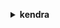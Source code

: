 **<details ><summary style="color:none;">kendra</summary><blockquote>**

- **<details><summary style="color:none;"><b><u>batch-delete-document</b></u></summary><blockquote>**

  * **<p style="color:none;">--index-id</p>**
  * **<p style="color:none;">--document-id-list</p>**
  * **<p style="color:none;">--data-source-sync-job-metric-target</p>**
  * **<p style="color:none;">--cli-input-json</p>**
  * **<p style="color:none;">--cli-input-yaml</p>**
  * **<p style="color:none;">--generate-cli-skeleton</p>**

  </br>

  <p style="color:red;">Description</p>

  </br>

  ## **Examples**

  ```bash

  ```
  ```json

  ```

  </br>

- **<details><summary style="color:none;"><b><u>batch-get-document-status</b></u></summary><blockquote>**

  * **<p style="color:none;">--index-id</p>**
  * **<p style="color:none;">--document-info-list</p>**
  * **<p style="color:none;">--cli-input-json</p>**
  * **<p style="color:none;">--cli-input-yaml</p>**
  * **<p style="color:none;">--generate-cli-skeleton</p>**

  </br>

  <p style="color:red;">Description</p>

  </br>

  ## **Examples**

  ```bash

  ```
  ```json

  ```

  </br>

- **<details><summary style="color:none;"><b><u>batch-put-document</b></u></summary><blockquote>**

  * **<p style="color:none;">--index-id</p>**
  * **<p style="color:none;">--role-arn</p>**
  * **<p style="color:none;">--documents</p>**
  * **<p style="color:none;">--cli-input-json</p>**
  * **<p style="color:none;">--cli-input-yaml</p>**
  * **<p style="color:none;">--generate-cli-skeleton</p>**

  </br>

  <p style="color:red;">Description</p>

  </br>

  ## **Examples**

  ```bash

  ```
  ```json

  ```

  </br>

- **<details><summary style="color:none;"><b><u>clear-query-suggestions</b></u></summary><blockquote>**

  * **<p style="color:none;">--index-id</p>**
  * **<p style="color:none;">--cli-input-json</p>**
  * **<p style="color:none;">--cli-input-yaml</p>**
  * **<p style="color:none;">--generate-cli-skeleton</p>**

  </br>

  <p style="color:red;">Description</p>

  </br>

  ## **Examples**

  ```bash

  ```
  ```json

  ```

  </br>

- **<details><summary style="color:none;"><b><u>create-data-source</b></u></summary><blockquote>**

  * **<p style="color:none;">--name</p>**
  * **<p style="color:none;">--index-id</p>**
  * **<p style="color:none;">--type</p>**
  * **<p style="color:none;">--configuration</p>**
  * **<p style="color:none;">--description</p>**
  * **<p style="color:none;">--schedule</p>**
  * **<p style="color:none;">--role-arn</p>**
  * **<p style="color:none;">--tags</p>**
  * **<p style="color:none;">--client-token</p>**
  * **<p style="color:none;">--cli-input-json</p>**
  * **<p style="color:none;">--cli-input-yaml</p>**
  * **<p style="color:none;">--generate-cli-skeleton</p>**

  </br>

  <p style="color:red;">Description</p>

  </br>

  ## **Examples**

  ```bash

  ```
  ```json

  ```

  </br>

- **<details><summary style="color:none;"><b><u>create-faq</b></u></summary><blockquote>**

  * **<p style="color:none;">--index-id</p>**
  * **<p style="color:none;">--name</p>**
  * **<p style="color:none;">--description</p>**
  * **<p style="color:none;">--s3-path</p>**
  * **<p style="color:none;">--role-arn</p>**
  * **<p style="color:none;">--tags</p>**
  * **<p style="color:none;">--file-format</p>**
  * **<p style="color:none;">--client-token</p>**
  * **<p style="color:none;">--cli-input-json</p>**
  * **<p style="color:none;">--cli-input-yaml</p>**
  * **<p style="color:none;">--generate-cli-skeleton</p>**

  </br>

  <p style="color:red;">Description</p>

  </br>

  ## **Examples**

  ```bash

  ```
  ```json

  ```

  </br>

- **<details><summary style="color:none;"><b><u>create-index</b></u></summary><blockquote>**

  * **<p style="color:none;">--name</p>**
  * **<p style="color:none;">--edition</p>**
  * **<p style="color:none;">--role-arn</p>**
  * **<p style="color:none;">--server-side-encryption-configuration</p>**
  * **<p style="color:none;">--description</p>**
  * **<p style="color:none;">--client-token</p>**
  * **<p style="color:none;">--tags</p>**
  * **<p style="color:none;">--user-token-configurations</p>**
  * **<p style="color:none;">--user-context-policy</p>**
  * **<p style="color:none;">--cli-input-json</p>**
  * **<p style="color:none;">--cli-input-yaml</p>**
  * **<p style="color:none;">--generate-cli-skeleton</p>**

  </br>

  <p style="color:red;">Description</p>

  </br>

  ## **Examples**

  ```bash

  ```
  ```json

  ```

  </br>

- **<details><summary style="color:none;"><b><u>create-query-suggestions-block-list</b></u></summary><blockquote>**

  * **<p style="color:none;">--index-id</p>**
  * **<p style="color:none;">--name</p>**
  * **<p style="color:none;">--description</p>**
  * **<p style="color:none;">--source-s3-path</p>**
  * **<p style="color:none;">--client-token</p>**
  * **<p style="color:none;">--role-arn</p>**
  * **<p style="color:none;">--tags</p>**
  * **<p style="color:none;">--cli-input-json</p>**
  * **<p style="color:none;">--cli-input-yaml</p>**
  * **<p style="color:none;">--generate-cli-skeleton</p>**

  </br>

  <p style="color:red;">Description</p>

  </br>

  ## **Examples**

  ```bash

  ```
  ```json

  ```

  </br>

- **<details><summary style="color:none;"><b><u>create-thesaurus</b></u></summary><blockquote>**

  * **<p style="color:none;">--index-id</p>**
  * **<p style="color:none;">--name</p>**
  * **<p style="color:none;">--description</p>**
  * **<p style="color:none;">--role-arn</p>**
  * **<p style="color:none;">--tags</p>**
  * **<p style="color:none;">--source-s3-path</p>**
  * **<p style="color:none;">--client-token</p>**
  * **<p style="color:none;">--cli-input-json</p>**
  * **<p style="color:none;">--cli-input-yaml</p>**
  * **<p style="color:none;">--generate-cli-skeleton</p>**

  </br>

  <p style="color:red;">Description</p>

  </br>

  ## **Examples**

  ```bash

  ```
  ```json

  ```

  </br>

- **<details><summary style="color:none;"><b><u>delete-data-source</b></u></summary><blockquote>**

  * **<p style="color:none;">--id</p>**
  * **<p style="color:none;">--index-id</p>**
  * **<p style="color:none;">--cli-input-json</p>**
  * **<p style="color:none;">--cli-input-yaml</p>**
  * **<p style="color:none;">--generate-cli-skeleton</p>**

  </br>

  <p style="color:red;">Description</p>

  </br>

  ## **Examples**

  ```bash

  ```
  ```json

  ```

  </br>

- **<details><summary style="color:none;"><b><u>delete-faq</b></u></summary><blockquote>**

  * **<p style="color:none;">--id</p>**
  * **<p style="color:none;">--index-id</p>**
  * **<p style="color:none;">--cli-input-json</p>**
  * **<p style="color:none;">--cli-input-yaml</p>**
  * **<p style="color:none;">--generate-cli-skeleton</p>**

  </br>

  <p style="color:red;">Description</p>

  </br>

  ## **Examples**

  ```bash

  ```
  ```json

  ```

  </br>

- **<details><summary style="color:none;"><b><u>delete-index</b></u></summary><blockquote>**

  * **<p style="color:none;">--id</p>**
  * **<p style="color:none;">--cli-input-json</p>**
  * **<p style="color:none;">--cli-input-yaml</p>**
  * **<p style="color:none;">--generate-cli-skeleton</p>**

  </br>

  <p style="color:red;">Description</p>

  </br>

  ## **Examples**

  ```bash

  ```
  ```json

  ```

  </br>

- **<details><summary style="color:none;"><b><u>delete-principal-mapping</b></u></summary><blockquote>**

  * **<p style="color:none;">--index-id</p>**
  * **<p style="color:none;">--data-source-id</p>**
  * **<p style="color:none;">--group-id</p>**
  * **<p style="color:none;">--ordering-id</p>**
  * **<p style="color:none;">--cli-input-json</p>**
  * **<p style="color:none;">--cli-input-yaml</p>**
  * **<p style="color:none;">--generate-cli-skeleton</p>**

  </br>

  <p style="color:red;">Description</p>

  </br>

  ## **Examples**

  ```bash

  ```
  ```json

  ```

  </br>

- **<details><summary style="color:none;"><b><u>delete-query-suggestions-block-list</b></u></summary><blockquote>**

  * **<p style="color:none;">--index-id</p>**
  * **<p style="color:none;">--id</p>**
  * **<p style="color:none;">--cli-input-json</p>**
  * **<p style="color:none;">--cli-input-yaml</p>**
  * **<p style="color:none;">--generate-cli-skeleton</p>**

  </br>

  <p style="color:red;">Description</p>

  </br>

  ## **Examples**

  ```bash

  ```
  ```json

  ```

  </br>

- **<details><summary style="color:none;"><b><u>delete-thesaurus</b></u></summary><blockquote>**

  * **<p style="color:none;">--id</p>**
  * **<p style="color:none;">--index-id</p>**
  * **<p style="color:none;">--cli-input-json</p>**
  * **<p style="color:none;">--cli-input-yaml</p>**
  * **<p style="color:none;">--generate-cli-skeleton</p>**

  </br>

  <p style="color:red;">Description</p>

  </br>

  ## **Examples**

  ```bash

  ```
  ```json

  ```

  </br>

- **<details><summary style="color:none;"><b><u>describe-data-source</b></u></summary><blockquote>**

  * **<p style="color:none;">--id</p>**
  * **<p style="color:none;">--index-id</p>**
  * **<p style="color:none;">--cli-input-json</p>**
  * **<p style="color:none;">--cli-input-yaml</p>**
  * **<p style="color:none;">--generate-cli-skeleton</p>**

  </br>

  <p style="color:red;">Description</p>

  </br>

  ## **Examples**

  ```bash

  ```
  ```json

  ```

  </br>

- **<details><summary style="color:none;"><b><u>describe-faq</b></u></summary><blockquote>**

  * **<p style="color:none;">--id</p>**
  * **<p style="color:none;">--index-id</p>**
  * **<p style="color:none;">--cli-input-json</p>**
  * **<p style="color:none;">--cli-input-yaml</p>**
  * **<p style="color:none;">--generate-cli-skeleton</p>**

  </br>

  <p style="color:red;">Description</p>

  </br>

  ## **Examples**

  ```bash

  ```
  ```json

  ```

  </br>

- **<details><summary style="color:none;"><b><u>describe-index</b></u></summary><blockquote>**

  * **<p style="color:none;">--id</p>**
  * **<p style="color:none;">--cli-input-json</p>**
  * **<p style="color:none;">--cli-input-yaml</p>**
  * **<p style="color:none;">--generate-cli-skeleton</p>**

  </br>

  <p style="color:red;">Description</p>

  </br>

  ## **Examples**

  ```bash

  ```
  ```json

  ```

  </br>

- **<details><summary style="color:none;"><b><u>describe-principal-mapping</b></u></summary><blockquote>**

  * **<p style="color:none;">--index-id</p>**
  * **<p style="color:none;">--data-source-id</p>**
  * **<p style="color:none;">--group-id</p>**
  * **<p style="color:none;">--cli-input-json</p>**
  * **<p style="color:none;">--cli-input-yaml</p>**
  * **<p style="color:none;">--generate-cli-skeleton</p>**

  </br>

  <p style="color:red;">Description</p>

  </br>

  ## **Examples**

  ```bash

  ```
  ```json

  ```

  </br>

- **<details><summary style="color:none;"><b><u>describe-query-suggestions-block-list</b></u></summary><blockquote>**

  * **<p style="color:none;">--index-id</p>**
  * **<p style="color:none;">--id</p>**
  * **<p style="color:none;">--cli-input-json</p>**
  * **<p style="color:none;">--cli-input-yaml</p>**
  * **<p style="color:none;">--generate-cli-skeleton</p>**

  </br>

  <p style="color:red;">Description</p>

  </br>

  ## **Examples**

  ```bash

  ```
  ```json

  ```

  </br>

- **<details><summary style="color:none;"><b><u>describe-query-suggestions-config</b></u></summary><blockquote>**

  * **<p style="color:none;">--index-id</p>**
  * **<p style="color:none;">--cli-input-json</p>**
  * **<p style="color:none;">--cli-input-yaml</p>**
  * **<p style="color:none;">--generate-cli-skeleton</p>**

  </br>

  <p style="color:red;">Description</p>

  </br>

  ## **Examples**

  ```bash

  ```
  ```json

  ```

  </br>

- **<details><summary style="color:none;"><b><u>describe-thesaurus</b></u></summary><blockquote>**

  * **<p style="color:none;">--id</p>**
  * **<p style="color:none;">--index-id</p>**
  * **<p style="color:none;">--cli-input-json</p>**
  * **<p style="color:none;">--cli-input-yaml</p>**
  * **<p style="color:none;">--generate-cli-skeleton</p>**

  </br>

  <p style="color:red;">Description</p>

  </br>

  ## **Examples**

  ```bash

  ```
  ```json

  ```

  </br>

- **<details><summary style="color:none;"><b><u>get-query-suggestions</b></u></summary><blockquote>**

  * **<p style="color:none;">--index-id</p>**
  * **<p style="color:none;">--query-text</p>**
  * **<p style="color:none;">--max-suggestions-count</p>**
  * **<p style="color:none;">--cli-input-json</p>**
  * **<p style="color:none;">--cli-input-yaml</p>**
  * **<p style="color:none;">--generate-cli-skeleton</p>**

  </br>

  <p style="color:red;">Description</p>

  </br>

  ## **Examples**

  ```bash

  ```
  ```json

  ```

  </br>

- **<details><summary style="color:none;"><b><u>help</b></u></summary><blockquote>**

  * **<p style="color:none;"></p>**

  </br>

  <p style="color:red;">Description</p>

  </br>

  ## **Examples**

  ```bash

  ```
  ```json

  ```

  </br>

- **<details><summary style="color:none;"><b><u>list-data-sources</b></u></summary><blockquote>**

  * **<p style="color:none;">--index-id</p>**
  * **<p style="color:none;">--next-token</p>**
  * **<p style="color:none;">--max-results</p>**
  * **<p style="color:none;">--cli-input-json</p>**
  * **<p style="color:none;">--cli-input-yaml</p>**
  * **<p style="color:none;">--generate-cli-skeleton</p>**

  </br>

  <p style="color:red;">Description</p>

  </br>

  ## **Examples**

  ```bash

  ```
  ```json

  ```

  </br>

- **<details><summary style="color:none;"><b><u>list-data-source-sync-jobs</b></u></summary><blockquote>**

  * **<p style="color:none;">--id</p>**
  * **<p style="color:none;">--index-id</p>**
  * **<p style="color:none;">--next-token</p>**
  * **<p style="color:none;">--max-results</p>**
  * **<p style="color:none;">--start-time-filter</p>**
  * **<p style="color:none;">--status-filter</p>**
  * **<p style="color:none;">--cli-input-json</p>**
  * **<p style="color:none;">--cli-input-yaml</p>**
  * **<p style="color:none;">--generate-cli-skeleton</p>**

  </br>

  <p style="color:red;">Description</p>

  </br>

  ## **Examples**

  ```bash

  ```
  ```json

  ```

  </br>

- **<details><summary style="color:none;"><b><u>list-faqs</b></u></summary><blockquote>**

  * **<p style="color:none;">--index-id</p>**
  * **<p style="color:none;">--next-token</p>**
  * **<p style="color:none;">--max-results</p>**
  * **<p style="color:none;">--cli-input-json</p>**
  * **<p style="color:none;">--cli-input-yaml</p>**
  * **<p style="color:none;">--generate-cli-skeleton</p>**

  </br>

  <p style="color:red;">Description</p>

  </br>

  ## **Examples**

  ```bash

  ```
  ```json

  ```

  </br>

- **<details><summary style="color:none;"><b><u>list-groups-older-than-ordering-id</b></u></summary><blockquote>**

  * **<p style="color:none;">--index-id</p>**
  * **<p style="color:none;">--data-source-id</p>**
  * **<p style="color:none;">--ordering-id</p>**
  * **<p style="color:none;">--next-token</p>**
  * **<p style="color:none;">--max-results</p>**
  * **<p style="color:none;">--cli-input-json</p>**
  * **<p style="color:none;">--cli-input-yaml</p>**
  * **<p style="color:none;">--generate-cli-skeleton</p>**

  </br>

  <p style="color:red;">Description</p>

  </br>

  ## **Examples**

  ```bash

  ```
  ```json

  ```

  </br>

- **<details><summary style="color:none;"><b><u>list-indices</b></u></summary><blockquote>**

  * **<p style="color:none;">--next-token</p>**
  * **<p style="color:none;">--max-results</p>**
  * **<p style="color:none;">--cli-input-json</p>**
  * **<p style="color:none;">--cli-input-yaml</p>**
  * **<p style="color:none;">--generate-cli-skeleton</p>**

  </br>

  <p style="color:red;">Description</p>

  </br>

  ## **Examples**

  ```bash

  ```
  ```json

  ```

  </br>

- **<details><summary style="color:none;"><b><u>list-query-suggestions-block-lists</b></u></summary><blockquote>**

  * **<p style="color:none;">--index-id</p>**
  * **<p style="color:none;">--next-token</p>**
  * **<p style="color:none;">--max-results</p>**
  * **<p style="color:none;">--cli-input-json</p>**
  * **<p style="color:none;">--cli-input-yaml</p>**
  * **<p style="color:none;">--generate-cli-skeleton</p>**

  </br>

  <p style="color:red;">Description</p>

  </br>

  ## **Examples**

  ```bash

  ```
  ```json

  ```

  </br>

- **<details><summary style="color:none;"><b><u>list-tags-for-resource</b></u></summary><blockquote>**

  * **<p style="color:none;">--resource-arn</p>**
  * **<p style="color:none;">--cli-input-json</p>**
  * **<p style="color:none;">--cli-input-yaml</p>**
  * **<p style="color:none;">--generate-cli-skeleton</p>**

  </br>

  <p style="color:red;">Description</p>

  </br>

  ## **Examples**

  ```bash

  ```
  ```json

  ```

  </br>

- **<details><summary style="color:none;"><b><u>list-thesauri</b></u></summary><blockquote>**

  * **<p style="color:none;">--index-id</p>**
  * **<p style="color:none;">--next-token</p>**
  * **<p style="color:none;">--max-results</p>**
  * **<p style="color:none;">--cli-input-json</p>**
  * **<p style="color:none;">--cli-input-yaml</p>**
  * **<p style="color:none;">--generate-cli-skeleton</p>**

  </br>

  <p style="color:red;">Description</p>

  </br>

  ## **Examples**

  ```bash

  ```
  ```json

  ```

  </br>

- **<details><summary style="color:none;"><b><u>put-principal-mapping</b></u></summary><blockquote>**

  * **<p style="color:none;">--index-id</p>**
  * **<p style="color:none;">--data-source-id</p>**
  * **<p style="color:none;">--group-id</p>**
  * **<p style="color:none;">--group-members</p>**
  * **<p style="color:none;">--ordering-id</p>**
  * **<p style="color:none;">--role-arn</p>**
  * **<p style="color:none;">--cli-input-json</p>**
  * **<p style="color:none;">--cli-input-yaml</p>**
  * **<p style="color:none;">--generate-cli-skeleton</p>**

  </br>

  <p style="color:red;">Description</p>

  </br>

  ## **Examples**

  ```bash

  ```
  ```json

  ```

  </br>

- **<details><summary style="color:none;"><b><u>query</b></u></summary><blockquote>**

  * **<p style="color:none;">--index-id</p>**
  * **<p style="color:none;">--query-text</p>**
  * **<p style="color:none;">--attribute-filter</p>**
  * **<p style="color:none;">--facets</p>**
  * **<p style="color:none;">--requested-document-attributes</p>**
  * **<p style="color:none;">--query-result-type-filter</p>**
  * **<p style="color:none;">--document-relevance-override-configurations</p>**
  * **<p style="color:none;">--page-number</p>**
  * **<p style="color:none;">--page-size</p>**
  * **<p style="color:none;">--sorting-configuration</p>**
  * **<p style="color:none;">--user-context</p>**
  * **<p style="color:none;">--visitor-id</p>**
  * **<p style="color:none;">--cli-input-json</p>**
  * **<p style="color:none;">--cli-input-yaml</p>**
  * **<p style="color:none;">--generate-cli-skeleton</p>**

  </br>

  <p style="color:red;">Description</p>

  </br>

  ## **Examples**

  ```bash

  ```
  ```json

  ```

  </br>

- **<details><summary style="color:none;"><b><u>start-data-source-sync-job</b></u></summary><blockquote>**

  * **<p style="color:none;">--id</p>**
  * **<p style="color:none;">--index-id</p>**
  * **<p style="color:none;">--cli-input-json</p>**
  * **<p style="color:none;">--cli-input-yaml</p>**
  * **<p style="color:none;">--generate-cli-skeleton</p>**

  </br>

  <p style="color:red;">Description</p>

  </br>

  ## **Examples**

  ```bash

  ```
  ```json

  ```

  </br>

- **<details><summary style="color:none;"><b><u>stop-data-source-sync-job</b></u></summary><blockquote>**

  * **<p style="color:none;">--id</p>**
  * **<p style="color:none;">--index-id</p>**
  * **<p style="color:none;">--cli-input-json</p>**
  * **<p style="color:none;">--cli-input-yaml</p>**
  * **<p style="color:none;">--generate-cli-skeleton</p>**

  </br>

  <p style="color:red;">Description</p>

  </br>

  ## **Examples**

  ```bash

  ```
  ```json

  ```

  </br>

- **<details><summary style="color:none;"><b><u>submit-feedback</b></u></summary><blockquote>**

  * **<p style="color:none;">--index-id</p>**
  * **<p style="color:none;">--query-id</p>**
  * **<p style="color:none;">--click-feedback-items</p>**
  * **<p style="color:none;">--relevance-feedback-items</p>**
  * **<p style="color:none;">--cli-input-json</p>**
  * **<p style="color:none;">--cli-input-yaml</p>**
  * **<p style="color:none;">--generate-cli-skeleton</p>**

  </br>

  <p style="color:red;">Description</p>

  </br>

  ## **Examples**

  ```bash

  ```
  ```json

  ```

  </br>

- **<details><summary style="color:none;"><b><u>tag-resource</b></u></summary><blockquote>**

  * **<p style="color:none;">--resource-arn</p>**
  * **<p style="color:none;">--tags</p>**
  * **<p style="color:none;">--cli-input-json</p>**
  * **<p style="color:none;">--cli-input-yaml</p>**
  * **<p style="color:none;">--generate-cli-skeleton</p>**

  </br>

  <p style="color:red;">Description</p>

  </br>

  ## **Examples**

  ```bash

  ```
  ```json

  ```

  </br>

- **<details><summary style="color:none;"><b><u>untag-resource</b></u></summary><blockquote>**

  * **<p style="color:none;">--resource-arn</p>**
  * **<p style="color:none;">--tag-keys</p>**
  * **<p style="color:none;">--cli-input-json</p>**
  * **<p style="color:none;">--cli-input-yaml</p>**
  * **<p style="color:none;">--generate-cli-skeleton</p>**

  </br>

  <p style="color:red;">Description</p>

  </br>

  ## **Examples**

  ```bash

  ```
  ```json

  ```

  </br>

- **<details><summary style="color:none;"><b><u>update-data-source</b></u></summary><blockquote>**

  * **<p style="color:none;">--id</p>**
  * **<p style="color:none;">--name</p>**
  * **<p style="color:none;">--index-id</p>**
  * **<p style="color:none;">--configuration</p>**
  * **<p style="color:none;">--description</p>**
  * **<p style="color:none;">--schedule</p>**
  * **<p style="color:none;">--role-arn</p>**
  * **<p style="color:none;">--cli-input-json</p>**
  * **<p style="color:none;">--cli-input-yaml</p>**
  * **<p style="color:none;">--generate-cli-skeleton</p>**

  </br>

  <p style="color:red;">Description</p>

  </br>

  ## **Examples**

  ```bash

  ```
  ```json

  ```

  </br>

- **<details><summary style="color:none;"><b><u>update-index</b></u></summary><blockquote>**

  * **<p style="color:none;">--id</p>**
  * **<p style="color:none;">--name</p>**
  * **<p style="color:none;">--role-arn</p>**
  * **<p style="color:none;">--description</p>**
  * **<p style="color:none;">--document-metadata-configuration-updates</p>**
  * **<p style="color:none;">--capacity-units</p>**
  * **<p style="color:none;">--user-token-configurations</p>**
  * **<p style="color:none;">--user-context-policy</p>**
  * **<p style="color:none;">--cli-input-json</p>**
  * **<p style="color:none;">--cli-input-yaml</p>**
  * **<p style="color:none;">--generate-cli-skeleton</p>**

  </br>

  <p style="color:red;">Description</p>

  </br>

  ## **Examples**

  ```bash

  ```
  ```json

  ```

  </br>

- **<details><summary style="color:none;"><b><u>update-query-suggestions-block-list</b></u></summary><blockquote>**

  * **<p style="color:none;">--index-id</p>**
  * **<p style="color:none;">--id</p>**
  * **<p style="color:none;">--name</p>**
  * **<p style="color:none;">--description</p>**
  * **<p style="color:none;">--source-s3-path</p>**
  * **<p style="color:none;">--role-arn</p>**
  * **<p style="color:none;">--cli-input-json</p>**
  * **<p style="color:none;">--cli-input-yaml</p>**
  * **<p style="color:none;">--generate-cli-skeleton</p>**

  </br>

  <p style="color:red;">Description</p>

  </br>

  ## **Examples**

  ```bash

  ```
  ```json

  ```

  </br>

- **<details><summary style="color:none;"><b><u>update-query-suggestions-config</b></u></summary><blockquote>**

  * **<p style="color:none;">--index-id</p>**
  * **<p style="color:none;">--mode</p>**
  * **<p style="color:none;">--query-log-look-back-window-in-days</p>**
  * **<p style="color:none;">--include-queries-without-user-information</p>**
  * **<p style="color:none;">--no-include-queries-without-user-information</p>**
  * **<p style="color:none;">--minimum-number-of-querying-users</p>**
  * **<p style="color:none;">--minimum-query-count</p>**
  * **<p style="color:none;">--cli-input-json</p>**
  * **<p style="color:none;">--cli-input-yaml</p>**
  * **<p style="color:none;">--generate-cli-skeleton</p>**

  </br>

  <p style="color:red;">Description</p>

  </br>

  ## **Examples**

  ```bash

  ```
  ```json

  ```

  </br>

- **<details><summary style="color:none;"><b><u>update-thesaurus</b></u></summary><blockquote>**

  * **<p style="color:none;">--id</p>**
  * **<p style="color:none;">--name</p>**
  * **<p style="color:none;">--index-id</p>**
  * **<p style="color:none;">--description</p>**
  * **<p style="color:none;">--role-arn</p>**
  * **<p style="color:none;">--source-s3-path</p>**
  * **<p style="color:none;">--cli-input-json</p>**
  * **<p style="color:none;">--cli-input-yaml</p>**
  * **<p style="color:none;">--generate-cli-skeleton</p>**

  </br>

  <p style="color:red;">Description</p>

  </br>

  ## **Examples**

  ```bash

  ```
  ```json

  ```

  </br>

</blockquote></details>
</blockquote></details>
</blockquote></details>
</blockquote></details>
</blockquote></details>
</blockquote></details>
</blockquote></details>
</blockquote></details>
</blockquote></details>
</blockquote></details>
</blockquote></details>
</blockquote></details>
</blockquote></details>
</blockquote></details>
</blockquote></details>
</blockquote></details>
</blockquote></details>
</blockquote></details>
</blockquote></details>
</blockquote></details>
</blockquote></details>
</blockquote></details>
</blockquote></details>
</blockquote></details>
</blockquote></details>
</blockquote></details>
</blockquote></details>
</blockquote></details>
</blockquote></details>
</blockquote></details>
</blockquote></details>
</blockquote></details>
</blockquote></details>
</blockquote></details>
</blockquote></details>
</blockquote></details>
</blockquote></details>
</blockquote></details>
</blockquote></details>
</blockquote></details>
</blockquote></details>
</blockquote></details>
</blockquote></details>
</blockquote></details>
</blockquote></details>
